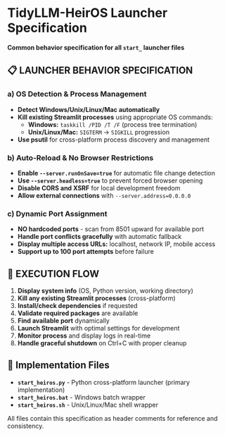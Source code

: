 # TidyLLM-HeirOS Launcher Specification

**Common behavior specification for all `start_` launcher files**

## 📋 LAUNCHER BEHAVIOR SPECIFICATION

### a) OS Detection & Process Management
- **Detect Windows/Unix/Linux/Mac automatically**
- **Kill existing Streamlit processes** using appropriate OS commands:
  - **Windows:** `taskkill /PID /T /F` (process tree termination)
  - **Unix/Linux/Mac:** `SIGTERM` → `SIGKILL` progression
- **Use psutil** for cross-platform process discovery and management

### b) Auto-Reload & No Browser Restrictions
- **Enable `--server.runOnSave=true`** for automatic file change detection
- **Use `--server.headless=true`** to prevent forced browser opening
- **Disable CORS and XSRF** for local development freedom
- **Allow external connections** with `--server.address=0.0.0.0`

### c) Dynamic Port Assignment
- **NO hardcoded ports** - scan from 8501 upward for available port
- **Handle port conflicts gracefully** with automatic fallback
- **Display multiple access URLs:** localhost, network IP, mobile access
- **Support up to 100 port attempts** before failure

## 🔄 EXECUTION FLOW

1. **Display system info** (OS, Python version, working directory)
2. **Kill any existing Streamlit processes** (cross-platform)
3. **Install/check dependencies** if requested
4. **Validate required packages** are available
5. **Find available port** dynamically
6. **Launch Streamlit** with optimal settings for development
7. **Monitor process** and display logs in real-time
8. **Handle graceful shutdown** on Ctrl+C with proper cleanup

## 📁 Implementation Files

- **`start_heiros.py`** - Python cross-platform launcher (primary implementation)
- **`start_heiros.bat`** - Windows batch wrapper
- **`start_heiros.sh`** - Unix/Linux/Mac shell wrapper

All files contain this specification as header comments for reference and consistency.
